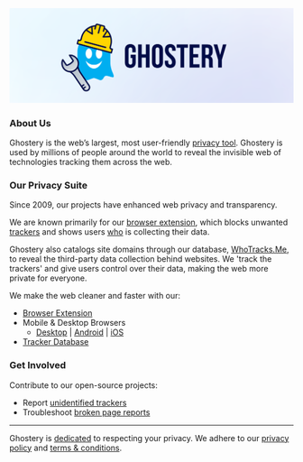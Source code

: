 ![Ghostery Development](https://github.com/ghostery/.github/blob/main/images/img-github-ghostery.png)

### About Us

Ghostery is the web’s largest, most user-friendly [privacy tool](https://www.ghostery.com/ghostery-ad-blocker). Ghostery is used by millions of people around the world to reveal the invisible web of technologies tracking them across the web.

### Our Privacy Suite

Since 2009, our projects have enhanced web privacy and transparency.

We are known primarily for our [browser extension](https://www.ghostery.com/ghostery-ad-blocker), which blocks unwanted [trackers](https://www.ghostery.com/blog/how-we-at-ghostery-protect-users-from-web-tracking) and shows users [who](https://www.ghostery.com/blog/tracking-the-trackers-2020) is collecting their data.

Ghostery also catalogs site domains through our database, [WhoTracks.Me](https://whotracks.me/), to reveal the third-party data collection behind websites. We 'track the trackers' and give users control over their data, making the web more private for everyone.

We make the web cleaner and faster with our:
* [Browser Extension](https://github.com/ghostery/ghostery-extension)
* Mobile & Desktop Browsers
  * [Desktop](https://github.com/ghostery/user-agent-desktop) | [Android](https://github.com/ghostery/user-agent-android) | [iOS](https://github.com/ghostery/user-agent-ios)
* [Tracker Database](https://github.com/ghostery/trackerdb)

### Get Involved
Contribute to our open-source projects:
* Report [unidentified trackers](https://github.com/ghostery/trackerdb/issues/new?assignees=&labels=enhancement&projects=&template=categorize_tracker.yml&title=%5BUnidentified+Tracker%5D%3A+)
* Troubleshoot [broken page reports](https://github.com/ghostery/broken-page-reports/issues)

---

Ghostery is [dedicated](https://www.ghostery.com/ghostery-manifesto) to respecting your privacy. We adhere to our [privacy policy](https://www.ghostery.com/privacy-policy) and [terms & conditions](https://www.ghostery.com/privacy/ghostery-terms-and-conditions).
